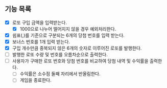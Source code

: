 ## 기능 목록
- [x] 로또 구입 금액을 입력받는다.
  - [x] 1000으로 나누어 떨어지지 않을 경우 예외처리한다.
- [x] 쉼표(,)를 기준으로 구분되는 6개의 당첨 번호를 입력 받는다.
- [x] 보너스 번호를 1개 입력 받는다.
- [x] 구입 개수만큼 중복되지 않은 6개의 숫자로 이루어진 로또를 발행한다.
- [ ] 발행한 로또 수량 및 번호를 오름차순으로 출력한다.
- [ ] 사용자가 구매한 로또 번호와 당첨 번호를 비교하여 당첨 내역 및 수익률을 출력한다.
  - [ ] 수익률은 소수점 둘째 자리에서 반올림한다.
  - [ ] 게임을 종료한다.
